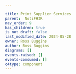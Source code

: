 ```yaml
---

title: Print Supplier Services
parent:  NotiFHIR
nav_order: 9
has_children: true
is_not_draft: false
last_modified_date: 2024-05-28
owner: Ross Buggins
author: Ross Buggins
diagrams: []
events-raised: []
events-consumed: []
c4type: component
---
```

